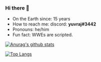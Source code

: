 ### Hi there 👋

<!--
**YuvrajGeek/YuvrajGeek** is a ✨ _special_ ✨ repository because its `README.md` (this file) appears on your GitHub profile.

Here are some ideas to get you started:

- 🔭 I’m currently working on ...
- 🌱 I’m currently learning ...
- 👯 I’m looking to collaborate on ...
- 🤔 I’m looking for help with ...
- 💬 Ask me about ...-->
-  On the Earth since: 15 years
-  How to reach me: discord: <strong>yuvraj#3442</strong>
-  Pronouns: he/him
-  Fun fact: WWEs are scripted.

[![Anurag's github stats](https://github-readme-stats.vercel.app/api?username=YuvrajGeek&show_icons=true&theme=light)](https://github.com/anuraghazra/github-readme-stats)


[![Top Langs](https://github-readme-stats.vercel.app/api/top-langs/?username=YuvrajGeek&show_icons=true&theme=light&hide=html)](https://github.com/anuraghazra/github-readme-stats)
